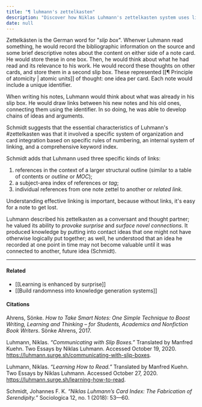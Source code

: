 ```yaml
---
title: "¶ luhmann's zettelkasten"
description: "Discover how Niklas Luhmann's zettelkasten system uses linked note cards to organize ideas, boost creativity, and generate new knowledge through unique indexing and connections."
date: null
---
```


Zettelkästen is the German word for "_slip box_". Whenver Luhmann read something, he would record the bibliographic information on the source and some brief descriptive notes about the content on either side of a note card. He would store these in one box. Then, he would think about what he had read and its relevance to his work. He would record these thoughts on other cards, and store them in a second slip box. These represented [[¶ Principle of atomicity | atomic units]] of thought: one idea per card. Each note would include a unique identifier.

When writing his notes, Luhmann would think about what was already in his slip box. He would draw links between his new notes and his old ones, connecting them using the identifier. In so doing, he was able to develop chains of ideas and arguments.

Schmidt suggests that the essential characteristics of Luhmann's #zettelkasten was that it involved a specific system of organization and card integration based on specific rules of numbering, an internal system of linking, and a comprehensive keyword index.

Schmidt adds that Luhmann used three specific kinds of links:

1. references in the context of a larger structural outline (similar to a table of contents or _outline_ or _MOC_);
2. a subject-area index of references or _tag_;
3. individual references from one note zettel to another or _related link_.

Understanding effective linking is important, because without links, it's easy for a note to get lost.

Luhmann described his zettelkasten as a conversant and thought partner; he valued its ability to _provoke surprise_ and _surface novel connections_. It produced knowledge by putting into contact ideas that one might not have otherwise logically put together; as well, he understood that an idea he recorded at one point in time may not become valuable until it was connected to another, future idea (Schmidt).

---

#### Related

- [[Learning is enhanced by surprise]]
- [[Build randomness into knowledge generation systems]]

#### Citations

Ahrens, Sönke. _How to Take Smart Notes: One Simple Technique to Boost Writing, Learning and Thinking – for Students, Academics and Nonfiction Book Writers_. Sönke Ahrens, 2017.

Luhmann, Niklas. _“Communicating with Slip Boxes.”_ Translated by Manfred Kuehn. Two Essays by Niklas Luhmann. Accessed October 19, 2020. <https://luhmann.surge.sh/communicating-with-slip-boxes>.

Luhmann, Niklas. _“Learning How to Read.”_ Translated by Manfred Kuehn. Two Essays by Niklas Luhmann. Accessed October 27, 2020. <https://luhmann.surge.sh/learning-how-to-read>.

Schmidt, Johannes F. K. _“Niklas Luhmann’s Card Index: The Fabrication of Serendipity.”_ Sociologica 12, no. 1 (2018): 53—60.
